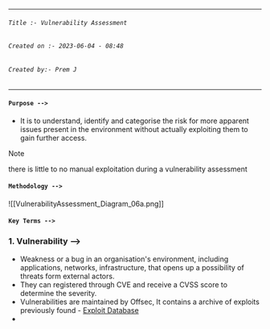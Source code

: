 
***
###### `Title :- Vulnerability Assessment`
###### `Created on :- 2023-06-04 - 08:48`
###### `Created by:- Prem J`
***

#### `Purpose -->`

- It is to understand, identify and categorise the risk for more apparent issues present in the environment without actually exploiting them to gain further access.

>[!Note]
>there is little to no manual exploitation during a vulnerability assessment

#### `Methodology -->`

![[VulnerabilityAssessment_Diagram_06a.png]]

#### `Key Terms -->`

### 1. Vulnerability -->

- Weakness or a bug in an organisation's environment, including applications, networks, infrastructure, that opens up a possibility of threats form external actors.
- They can registered through CVE and receive a CVSS score to determine the severity.
- Vulnerabilities are maintained by Offsec, It contains a archive of exploits previously found -  [Exploit Database](https://www.exploit-db.com/) 
- 